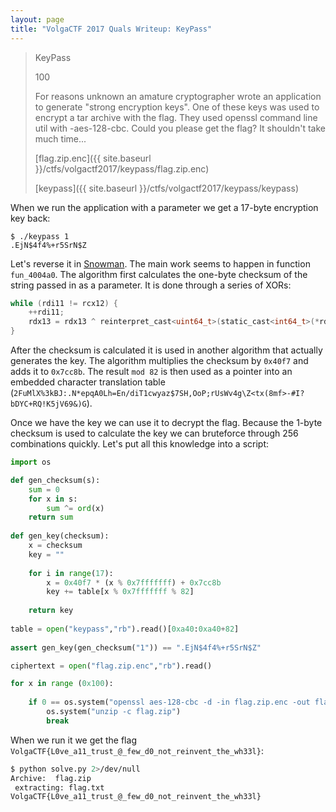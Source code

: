 ```yaml
---
layout: page
title: "VolgaCTF 2017 Quals Writeup: KeyPass"
---
```


> KeyPass
> 
> 100
>
> For reasons unknown an amature cryptographer wrote an application to generate "strong encryption keys". One of these keys was used to encrypt a tar archive with the flag. They used openssl command line util with -aes-128-cbc. Could you please get the flag? It shouldn't take much time...
>
> [flag.zip.enc]({{ site.baseurl }}/ctfs/volgactf2017/keypass/flag.zip.enc) 
> 
> [keypass]({{ site.baseurl }}/ctfs/volgactf2017/keypass/keypass)

When we run the application with a parameter we get a 17-byte encryption key back:

```
$ ./keypass 1
.EjN$4f4%+r5SrN$Z
```

Let's reverse it in [Snowman](https://derevenets.com/). The main work seems to happen in function ```fun_4004a0```. The algorithm first calculates the one-byte checksum of the string passed in as a parameter. It is done through a series of XORs:

```c
while (rdi11 != rcx12) {
    ++rdi11;
    rdx13 = rdx13 ^ reinterpret_cast<uint64_t>(static_cast<int64_t>(*rdi11));
}
```

After the checksum is calculated it is used in another algorithm that actually generates the key. The algorithm multiplies the checksum by ```0x40f7``` and adds it to ```0x7cc8b```. The result ```mod 82``` is then used as a pointer into an embedded character translation table (```2FuMlX%3kBJ:.N*epqA0Lh=En/diT1cwyaz$7SH,OoP;rUsWv4g\Z<tx(8mf>-#I?bDYC+RQ!K5jV69&)G```).

Once we have the key we can use it to decrypt the flag. Because the 1-byte checksum is used to calculate the key we can bruteforce through 256 combinations quickly. Let's put all this knowledge into a script:

```python
import os

def gen_checksum(s):
	sum = 0
	for x in s:
		sum ^= ord(x)
	return sum
	
def gen_key(checksum):
	x = checksum
	key = ""
	
	for i in range(17):
		x = 0x40f7 * (x % 0x7fffffff) + 0x7cc8b
		key += table[x % 0x7fffffff % 82]
		
	return key
		
table = open("keypass","rb").read()[0xa40:0xa40+82]
		
assert gen_key(gen_checksum("1")) == ".EjN$4f4%+r5SrN$Z"

ciphertext = open("flag.zip.enc","rb").read()

for x in range (0x100):
	
	if 0 == os.system("openssl aes-128-cbc -d -in flag.zip.enc -out flag.zip -pass 'pass:%s'" % gen_key(x)):
		os.system("unzip -c flag.zip")
		break
```

When we run it we get the flag ```VolgaCTF{L0ve_a11_trust_@_few_d0_not_reinvent_the_wh33l}```:

```sh
$ python solve.py 2>/dev/null
Archive:  flag.zip
 extracting: flag.txt                
VolgaCTF{L0ve_a11_trust_@_few_d0_not_reinvent_the_wh33l}
```